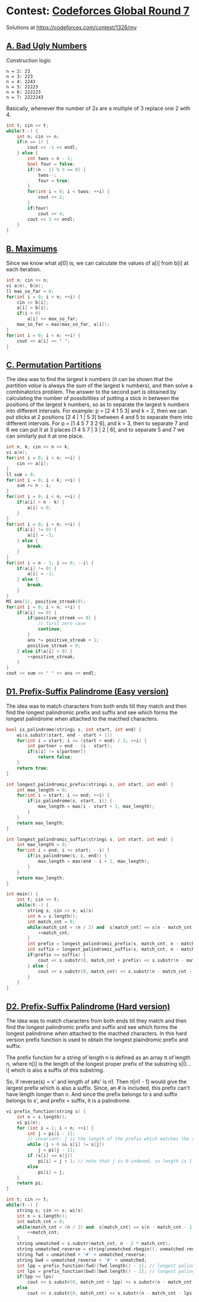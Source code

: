 # Contest: [Codeforces Global Round 7](https://codeforces.com/contest/1326)
Solutions at https://codeforces.com/contest/1326/my

## [A. Bad Ugly Numbers](https://codeforces.com/contest/1326/problem/A)
Construction logic
```
n = 2: 23
n = 3: 223
n = 4: 2243
n = 5: 22223
n = 6: 222223
n = 7: 2222243
```
Basically, whenever the number of 2s are a multiple of 3 replace one 2 with 4.
```cpp
int t; cin >> t;
while(t--) {
    int n; cin >> n;
    if(n == 1) {
        cout << -1 << endl;    
    } else {
        int twos = n - 1;
        bool four = false;
        if((n - 1) % 3 == 0) {
            twos--;
            four = true;
        }
        for(int i = 0; i < twos; ++i) {
            cout << 2;
        }
        if(four) 
            cout << 4;
        cout << 3 << endl;
    }
} 
```

## [B. Maximums](https://codeforces.com/contest/1326/problem/B)
Since we know what a[0] is, we can calculate the values of a[i] from b[i] at each iteration.
```cpp
int n; cin >> n;
vi a(n), b(n);
ll max_so_far = 0;
for(int i = 0; i < n; ++i) {
    cin >> b[i];
    a[i] = b[i];
    if(i > 0)
        a[i] += max_so_far;
    max_so_far = max(max_so_far, a[i]);
}
for(int i = 0; i < n; ++i) {
    cout << a[i] << " ";
}
```

## [C. Permutation Partitions](https://codeforces.com/contest/1326/problem/C)
The idea was to find the largest k numbers (it can be shown that the _partition value_ is always the sum of the largest k numbers), and then solve a combinatorics problem. The answer to the second part is obtained by calculating the number of possibilities of putting a stick in between the positions of the largest k numbers, so as to separate the largest k numbers into different intervals. For example: p = [2 4 1 5 3] and k = 2, then we can put sticks at 2 positions  [2 4 | 1 | 5 3] between 4 and 5 to separate them into different intervals. For p = [1 4 5 7 3 2 6], and k = 3, then to separate 7 and 6 we can put it at 3 places [1 4 5 7 | 3 | 2 | 6], and to separate 5 and 7 we can similarly put it at one place.
```cpp
int n, k; cin >> n >> k;
vi a(n);
for(int i = 0; i < n; ++i) {
    cin >> a[i];
}
ll sum = 0;
for(int i = 0; i < k; ++i) {
    sum += n - i;
}
for(int i = 0; i < n; ++i) {
    if(a[i] > n - k) {
        a[i] = 0;
    }
}
for(int i = 0; i < n; ++i) {
    if(a[i] != 0) {
        a[i] = -1;
    } else {
        break;
    }
}
for(int i = n - 1; i >= 0; --i) {
    if(a[i] != 0) {
        a[i] = -1;
    } else {
        break;
    }
}
MI ans(1), positive_streak(0);
for(int i = 0; i < n; ++i) {
    if(a[i] == 0) {
        if(positive_streak == 0) {
            // first zero case
            continue;
        }
        ans *= positive_streak + 1;
        positive_streak = 0;
    } else if(a[i] > 0) {
        ++positive_streak;
    }
}
cout << sum << " " << ans << endl;
```

## [D1. Prefix-Suffix Palindrome (Easy version)](https://codeforces.com/contest/1326/problem/D1)
The idea was to match characters from both ends till they match and then find the longest palindromic prefix and suffix and see which forms the longest palindrome when attached to the macthed characters.
```cpp
bool is_palindrome(string& s, int start, int end) {
    wi(s.substr(start, end - start + 1))
    for(int i = start; i <= (start + end) / 2; ++i) {
        int partner = end - (i - start);
        if(s[i] != s[partner])
            return false;
    }
    return true;
}

int longest_palindromic_prefix(string& s, int start, int end) {
    int max_length = 0;
    for(int i = start; i <= end; ++i) {
        if(is_palindrome(s, start, i)) {
            max_length = max(i - start + 1, max_length);
        }
    }
    return max_length;
}

int longest_palindromic_suffix(string& s, int start, int end) {
    int max_length = 0;
    for(int i = end; i >= start; --i) {
        if(is_palindrome(s, i, end)) {
            max_length = max(end - i + 1, max_length);
        }
    }
    return max_length;
}

int main() {
    int t; cin >> t;
    while(t--) {
        string s; cin >> s; wi(s)
        int n = s.length();
        int match_cnt = 0;
        while(match_cnt < (n / 2) and  s[match_cnt] == s[n - match_cnt - 1]) {
            ++match_cnt;
        }
        int prefix = longest_palindromic_prefix(s, match_cnt, n - match_cnt - 1);
        int suffix = longest_palindromic_suffix(s, match_cnt, n - match_cnt - 1);
        if(prefix >= suffix) {
            cout << s.substr(0, match_cnt + prefix) << s.substr(n - match_cnt, match_cnt) << endl;
        } else {
            cout << s.substr(0, match_cnt) << s.substr(n - match_cnt - suffix, match_cnt + suffix) << endl;
        }
    }
}
```

## [D2. Prefix-Suffix Palindrome (Hard version)](https://codeforces.com/contest/1326/problem/D2)
The idea was to match characters from both ends till they match and then find the longest palindromic prefix and suffix and see which forms the longest palindrome when attached to the macthed characters.
In this hard version prefix function is used to obtain the longest plaindromic prefix and suffix. 

The prefix function for a string of length n is defined as an array π of length n, where π[i] is the length of the longest proper prefix of the substring s[0…i] which is also a suffix of this substring. 

So, if reverse(s) = s' and length of s#s' is n1. Then π[n1 - 1] would give the largest prefix which is also a suffix. Since, an # is included, this prefix can't have length longer than n. And since the prefix belongs to s and suffix belongs to s', and prefix = suffix, it is a palindrome.
```cpp
vi prefix_function(string s) {
    int n = s.length();
    vi pi(n);
    for (int i = 1; i < n; ++i) {
        int j = pi[i - 1];
        // invariant: j is the length of the prefix which matches the suffix at i - 1
        while (j > 0 && s[i] != s[j])
            j = pi[j - 1];
        if (s[i] == s[j])
            pi[i] = j + 1; // note that j is 0-indexed, so length is 1 more
        else
            pi[i] = j;
    }
    return pi;
}

int t; cin >> t;
while(t--) {
    string s; cin >> s; wi(s)
    int n = s.length();
    int match_cnt = 0;
    while(match_cnt < (n / 2) and  s[match_cnt] == s[n - match_cnt - 1]) {
        ++match_cnt;
    }
    string unmatched = s.substr(match_cnt, n - 2 * match_cnt);
    string unmatched_reverse = string(unmatched.rbegin(), unmatched.rend());
    string fwd = unmatched + '#' + unmatched_reverse;
    string bwd = unmatched_reverse + '#' + unmatched;
    int lpp = prefix_function(fwd)[fwd.length() - 1]; // longest palindromic prefix
    int lps = prefix_function(bwd)[bwd.length() - 1]; // longest palindromic suffix
    if(lpp >= lps)
        cout << s.substr(0, match_cnt + lpp) << s.substr(n - match_cnt, match_cnt) << endl;
    else
        cout << s.substr(0, match_cnt) << s.substr(n - match_cnt - lps, match_cnt + lps) << endl;
```